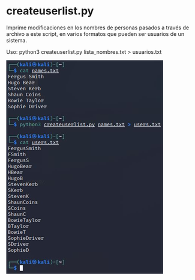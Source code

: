 # createuserlist.py
Imprime modificaciones en los nombres de personas pasados a través de archivo a este script, en varios formatos que pueden ser usuarios de un sistema. 

Uso: python3 createuserlist.py lista_nombres.txt > usuarios.txt


![Ejecución y resultado](https://github.com/numaciberseguridad/createuserlist/blob/main/images/execute_script_.JPG)
